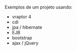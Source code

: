 Exemplos de um projeto usando:
* vraptor 4
* cdi
* jpa / hibernate
* EJB
* bootstrap
* ajax / jQuery
